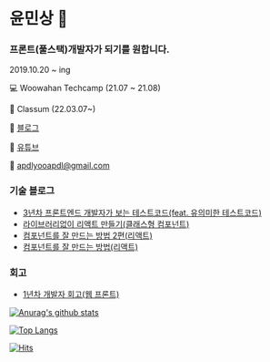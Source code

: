 # 윤민상 👋

### 프론트(풀스택)개발자가 되기를 원합니다.

2019.10.20 ~ ing 

💻 Woowahan Techcamp (21.07 ~ 21.08)

🏢 Classum (22.03.07~)

📃 [블로그](https://ms3864.tistory.com/)

📃 [유튜브](https://www.youtube.com/channel/UC5xQ2M7Ux_RNQmVU3ucim5w)

💬 apdlyooapdl@gmail.com

### 기술 블로그

- [3년차 프론트엔드 개발자가 보는 테스트코드(feat. 유의미한 테스트코드)](https://ms3864.tistory.com/467)
- [라이브러리없이 리액트 만들기(클래스형 컴포넌트)](https://ms3864.tistory.com/435)
- [컴포넌트를 잘 만드는 방법 2편(리액트)](https://ms3864.tistory.com/464)
- [컴포넌트를 잘 만드는 방법(리액트)](https://ms3864.tistory.com/433)

### 회고

- [1년차 개발자 회고(웹 프론트)](https://ms3864.tistory.com/458)

[![Anurag's github stats](https://github-readme-stats.vercel.app/api?username=yoonminsang)](https://github.com/anuraghazra/github-readme-stats)

[![Top Langs](https://github-readme-stats.vercel.app/api/top-langs/?username=yoonminsang&layout=compact&langs_count=8)](https://github.com/anuraghazra/github-readme-stats)

[![Hits](https://hits.seeyoufarm.com/api/count/incr/badge.svg?url=https%3A%2F%2Fgithub.com%2Fyoonminsang&count_bg=%2379C83D&title_bg=%23555555&icon=&icon_color=%23E7E7E7&title=hits&edge_flat=false)](https://hits.seeyoufarm.com)

<!--
**yoonminsang/yoonminsang** is a ✨ _special_ ✨ repository because its `README.md` (this file) appears on your GitHub profile.

Here are some ideas to get you started:

- 🔭 I’m currently working on ...
- 🌱 I’m currently learning ...
- 👯 I’m looking to collaborate on ...
- 🤔 I’m looking for help with ...
- 💬 Ask me about ...
- 📫 How to reach me: ...
- 😄 Pronouns: ...
- ⚡ Fun fact: ...
-->
